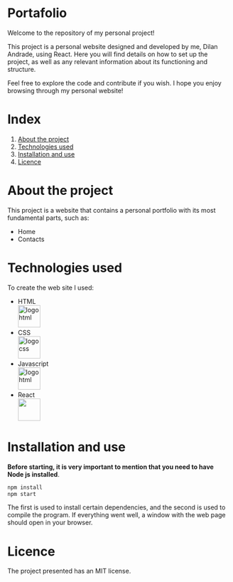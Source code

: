 # Portafolio
Welcome to the repository of my personal project!

This project is a personal website designed and developed by me, Dilan Andrade, using React. Here you will find details on how to set up the project, as well as any relevant information about its functioning and structure.

Feel free to explore the code and contribute if you wish. I hope you enjoy browsing through my personal website!


# Index 
1. [About the project](#about-the-project)
2. [Technologies used](#technologies-used)
3. [Installation and use](#installation-and-use)
4. [Licence](#licence)


# About the project <a name='about-the-project'></a>

This project is a website that contains a personal portfolio with its most fundamental parts, such as: 
- Home
- Contacts

# Technologies used <a name='technologies-used'></a>

To create the web site I used: 
- HTML <br> <img src="https://e7.pngegg.com/pngimages/913/851/png-clipart-responsive-web-design-html-world-wide-web-consortium-world-wide-web-angle-text.png" alt="logo html" width="50" height="50"/>
- CSS <br> <img src="https://e7.pngegg.com/pngimages/603/759/png-clipart-css3-cascading-style-sheets-logo-html-world-wide-web-blue-angle-thumbnail.png" alt="logo css" width="50" height="50"/>
- Javascript <br> <img src="https://w7.pngwing.com/pngs/640/199/png-transparent-javascript-logo-html-javascript-logo-angle-text-rectangle-thumbnail.png" alt="logo html" width="50" height="50"/>
- React <br> <img src="https://static-00.iconduck.com/assets.00/react-icon-2048x2048-o8k3ymqa.png" width="50" height="50"/>

# Installation and use <a name='installation-and-use'></a>
**Before starting, it is very important to mention that you need to have Node js installed**.
```sh
npm install
npm start
```
The first is used to install certain dependencies, and the second is used to compile the program.
If everything went well, a window with the web page should open in your browser.
 
# Licence <a name='licence'></a>
The project presented has an MIT license.
